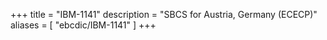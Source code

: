 +++
title = "IBM-1141"
description = "SBCS for Austria, Germany (ECECP)"
aliases = [ "ebcdic/IBM-1141" ]
+++
